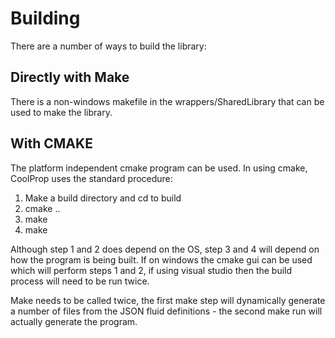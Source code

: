 Building
====================

There are a number of ways to build the library:

Directly with Make
-------------------

There is a non-windows makefile in the wrappers/SharedLibrary that can be used to make the library.


With CMAKE
-----------

The platform independent cmake program can be used. In using cmake, CoolProp uses the standard procedure:

1) Make a build directory and cd to build
2) cmake ..
3) make
4) make 

Although step 1 and 2 does depend on the OS, step 3 and 4 will depend on how the program is being built.
If on windows the cmake gui can be used which will perform steps 1 and 2, if using visual studio then
the build process will need to be run twice.

Make needs to be called twice, the first make step will dynamically generate a number of files from the
JSON fluid definitions - the second make run will actually generate the program.